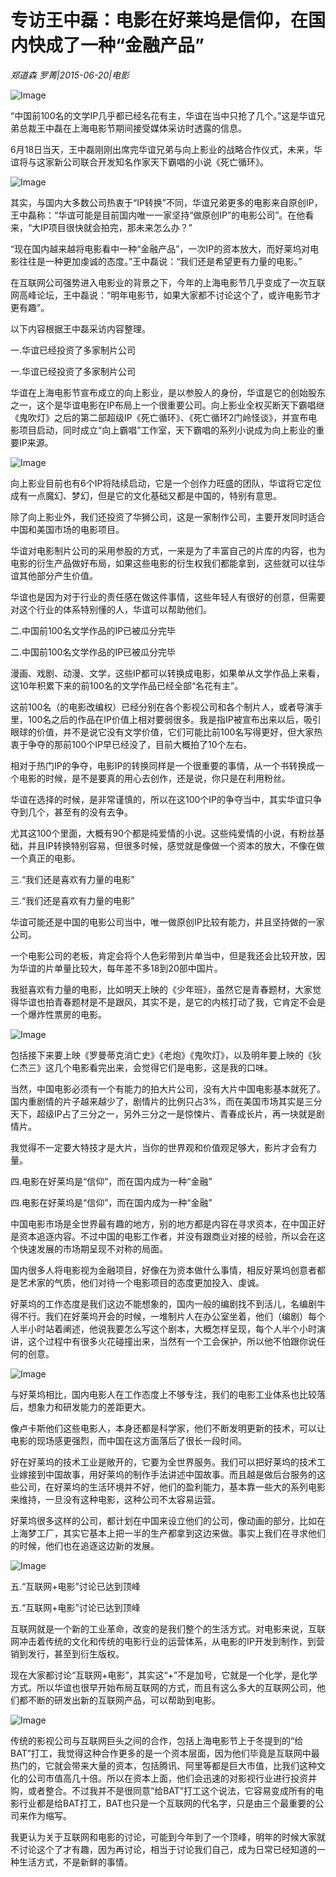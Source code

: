 # 专访王中磊：电影在好莱坞是信仰，在国内快成了一种“金融产品”

*郑道森 罗菁|2015-06-20|电影*

![Image](http://si1.go2yd.com/get-image/0LKMzLJnsI4)

“中国前100名的文学IP几乎都已经名花有主，华谊在当中只抢了几个。”这是华谊兄弟总裁王中磊在上海电影节期间接受媒体采访时透露的信息。

6月18日当天，王中磊刚刚出席完华谊兄弟与向上影业的战略合作仪式，未来，华谊将与这家新公司联合开发知名作家天下霸唱的小说《死亡循环》。

![Image](http://si1.go2yd.com/get-image/0LKMzFvpCiG)

其实，与国内大多数公司热衷于“IP转换”不同，华谊兄弟更多的电影来自原创IP，王中磊称：“华谊可能是目前国内唯一一家坚持“做原创IP”的电影公司”。在他看来，“大IP项目很快就会拍完，那未来怎么办？”

“现在国内越来越将电影看中一种“金融产品”，一次IP的资本放大，而好莱坞对电影往往是一种更加虔诚的态度。”王中磊说：“我们还是希望更有力量的电影。”

在互联网公司强势进入电影业的背景之下，今年的上海电影节几乎变成了一次互联网高峰论坛，王中磊说：“明年电影节，如果大家都不讨论这个了，或许电影节才更有趣”。

以下内容根据王中磊采访内容整理。

一.华谊已经投资了多家制片公司

一.华谊已经投资了多家制片公司

华谊在上海电影节宣布成立的向上影业，是以参股人的身份，华谊是它的创始股东之一，这个是华谊电影在IP布局上一个很重要公司。向上影业全权买断天下霸唱继《鬼吹灯》之后的第二部超级IP《死亡循环》、《死亡循环2门岭怪谈》，并宣布电影项目启动，同时成立“向上霸唱”工作室，天下霸唱的系列小说成为向上影业的重要IP来源。

![Image](http://si1.go2yd.com/get-image/0LKMzIZnoDg)

向上影业目前也有6个IP将陆续启动，它是一个创作力旺盛的团队，华谊将它定位成有一点魔幻、梦幻，但是它的文化基础又都是中国的，特别有意思。

除了向上影业外，我们还投资了华狮公司，这是一家制作公司，主要开发同时适合中国和美国市场的电影项目。

华谊对电影制片公司的采用参股的方式，一来是为了丰富自己的片库的内容，也为电影的衍生产品做好布局，如果这些电影的衍生权我们都能拿到，这些就可以往华谊其他部分产生价值。

华谊也是因为对于行业的责任感在做这件事情，这些年轻人有很好的创意，但需要对这个行业的体系特别懂的人，华谊可以帮助他们。

二.中国前100名文学作品的IP已被瓜分完毕

二.中国前100名文学作品的IP已被瓜分完毕

漫画、戏剧、动漫、文学，这些IP都可以转换成电影，如果单从文学作品上来看，这10年积累下来的前100名的文学作品已经全部“名花有主”。

这前100名（的电影改编权）已经分别在各个影视公司和各个制片人，或者导演手里，100名之后的作品在IP价值上相对要弱很多。我是指IP被宣布出来以后，吸引眼球的价值，并不是说它没有文学价值，它们可能比前100名写得更好，但大家热衷于争夺的那前100个IP早已经没了，目前大概拍了10个左右。

相对于热门IP的争夺，电影IP的转换同样是一个很重要的事情，从一个书转换成一个电影的时候，是不是要真的用心去创作，还是说，你只是在利用粉丝。

华谊在选择的时候，是非常谨慎的，所以在这100个IP的争夺当中，其实华谊只争夺到几个，甚至有的没有去争。

尤其这100个里面，大概有90个都是纯爱情的小说。这些纯爱情的小说，有粉丝基础，并且IP转换特别容易，但很多时候，感觉就是像做一个资本的放大，不像在做一个真正的电影。

三.“我们还是喜欢有力量的电影”

三.“我们还是喜欢有力量的电影”

华谊可能还是中国的电影公司当中，唯一做原创IP比较有能力，并且坚持做的一家公司。

一个电影公司的老板，肯定会将个人色彩带到片单当中，但是我还会比较开放，因为华谊的片单量比较大，每年差不多18到20部中国片。

我挺喜欢有力量的电影，比如明天上映的《少年班》，虽然它是青春题材，大家觉得华谊也拍青春题材是不是跟风，其实不是，是它的内核打动了我，它肯定不会是一个爆炸性票房的电影。

![Image](http://si1.go2yd.com/get-image/0LKMz4t8RVY)

包括接下来要上映《罗曼蒂克消亡史》《老炮》《鬼吹灯》，以及明年要上映的《狄仁杰三》这几个电影看完出来，会觉得它们是电影，这是我的口味。

当然，中国电影必须有一个有能力的拍大片公司，没有大片中国电影基本就死了。国内重剧情的片子越来越少了，剧情片的比例只占3%，而在美国市场其实是三分天下，超级IP占了三分之一，另外三分之一是惊悚片、青春成长片，再一块就是剧情片。

我觉得不一定要大特技才是大片，当你的世界观和价值观足够大，影片才会有力量。

四.电影在好莱坞是“信仰”，而在国内成为一种“金融”

四.电影在好莱坞是“信仰”，而在国内成为一种“金融”

中国电影市场是全世界最有趣的地方，别的地方都是内容在寻求资本，在中国正好是资本追逐内容。不过中国的电影工作者，并没有跟商业对接的经验，所以会在这个快速发展的市场期呈现不对称的局面。

国内很多人将电影视为金融项目，好像在为资本做什么事情，相反好莱坞创意者都是艺术家的气质，他们对待一个电影项目的态度更加投入、虔诚。

好莱坞的工作态度是我们这边不能想象的，国内一般的编剧找不到活儿，名编剧牛得不行。我们在好莱坞开会的时候，一堆制片人在办公室坐着，他们（编剧）每个人半小时站着阐述，他说我要怎么写这个剧本，大概怎样呈现，每个人半个小时演讲，这个过程中有很多火花碰撞出来，当然有一个工会保护，所以他不怕跟你说任何的创意。

![Image](http://si1.go2yd.com/get-image/0LKMzATIWsi)

与好莱坞相比，国内电影人在工作态度上不够专注，我们的电影工业体系也比较落后，想象力和研发能力的差距更大。

像卢卡斯他们这些电影人，本身还都是科学家，他们不断发明更新的技术，可以让电影的现场感更强烈，而中国在这方面落后了很长一段时间。

好在好莱坞的技术工业是敞开的，它要为全世界服务。我们可以把好莱坞的技术工业嫁接到中国故事，用好莱坞的制作手法讲述中国故事。而且越是做后台服务的这些公司，在好莱坞的生活环境并不好，他们的盈利能力，基本靠一些大的系列电影来维持，一旦没有这种电影，这种公司不太容易运营。

好莱坞很多这样的公司，都计划在中国来设立他们的公司，像动画的部分，比如在上海梦工厂，其实它基本上把一半的生产都拿到这边来做。事实上我们在寻求他们的时候，他们也在追逐这边新的发展。

![Image](http://si1.go2yd.com/get-image/0LKMzCnCsoS)

五.“互联网+电影”讨论已达到顶峰

五.“互联网+电影”讨论已达到顶峰

互联网就是一个新的工业革命，改变的是我们整个的生活方式。对电影来说，互联网冲击着传统的文化和传统的电影行业的运营体系，从电影的IP开发到制作，到营销到发行，甚至到衍生版权。

现在大家都讨论“互联网+电影”，其实这“+”不是加号，它就是一个化学，是化学方式。所以华谊也很早开始布局互联网的方式，而且有这么多大的互联网公司，他们都不断的研发出新的互联网产品，可以帮助到电影。

![Image](http://si1.go2yd.com/get-image/0LKMz7St0mu)

传统的影视公司与互联网巨头之间的合作，包括上海电影节上于冬提到的“给BAT”打工，我觉得这种合作更多的是一个资本层面，因为他们毕竟是互联网中最热门的，它就会带来大量的资本，包括腾讯、阿里等都是巨大市值，比我们这种文化的公司市值高几十倍。所以在资本上面，他们会迅速的对影视行业进行投资并购，或者整合。不过我并不是很同意“给BAT”打工这个说法，它容易变成所有的电影行业都是给BAT打工，BAT也只是一个互联网的代名字，只是由三个最重要的公司来作为缩写。

我更认为关于互联网和电影的讨论，可能到今年到了一个顶峰，明年的时候大家就不讨论这个了才有趣，因为再讨论，相当于讨论我们自己，成为日常已经知道的一种生活方式，不是新鲜的事情。


